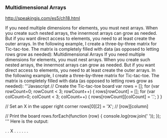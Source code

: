 ### Multidimensional Arrays
<http://speakingjs.com/es5/ch18.html>


If you need multiple dimensions for elements, you must nest arrays. When you create such nested arrays, the innermost arrays can grow as needed. But if you want direct access to elements, you need to at least create the outer arrays. In the following example, I create a three-by-three matrix for Tic-tac-toe. The matrix is completely filled with data (as opposed to letting rows grow as needed):
Multidimensional Arrays
If you need multiple dimensions for elements, you must nest arrays. When you create such nested arrays, the innermost arrays can grow as needed. But if you want direct access to elements, you need to at least create the outer arrays. In the following example, I create a three-by-three matrix for Tic-tac-toe. The matrix is completely filled with data (as opposed to letting rows grow as needed):
'''Javascript
// Create the Tic-tac-toe board
var rows = [];
for (var rowCount=0; rowCount < 3; rowCount++) {
    rows[rowCount] = [];
    for (var colCount=0; colCount < 3; colCount++) {
        rows[rowCount][colCount] = '.';
    }
}

// Set an X in the upper right corner
rows[0][2] = 'X';  // [row][column]

// Print the board
rows.forEach(function (row) {
    console.log(row.join(' '));
});
'''
Here is the output:

. . X
. . .
. . .
